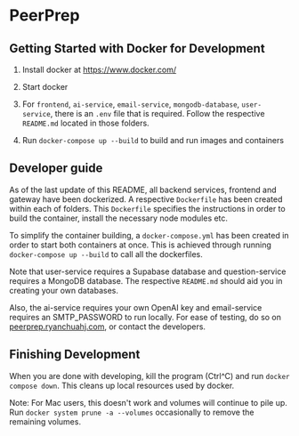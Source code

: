 # PeerPrep 
## Getting Started with Docker for Development

1. Install docker at https://www.docker.com/

2. Start docker

3. For `frontend`, `ai-service`, `email-service`, `mongodb-database`, `user-service`, there is an `.env` file that is required. 
    Follow the respective `README.md` located in those folders.

4. Run `docker-compose up --build` to build and run images and containers

## Developer guide

As of the last update of this README, all backend services, frontend and gateway have been dockerized. A respective `Dockerfile` has been created within each of folders. This `Dockerfile` specifies the instructions in order to build the container, install the necessary node modules etc. 

To simplify the container building, a `docker-compose.yml` has been created in order to start both containers at once. This is achieved through running `docker-compose up --build` to call all the dockerfiles.

Note that user-service requires a Supabase database and question-service requires a MongoDB database. The respective `README.md` should aid you in creating your own databases.

Also, the ai-service requires your own OpenAI key and email-service requires an SMTP_PASSWORD to run locally. For ease of testing, do so on [peerprep.ryanchuahj.com](peerprep.ryanchuahj.com), or contact the developers.

## Finishing Development

When you are done with developing, kill the program (Ctrl^C) and run `docker compose down`. This cleans up local resources used by docker.

Note: For Mac users, this doesn't work and volumes will continue to pile up. Run `docker system prune -a --volumes` occasionally to remove the remaining volumes.
